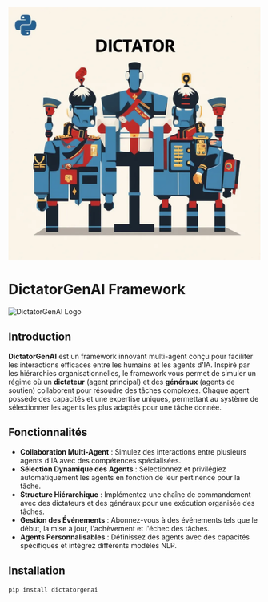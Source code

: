 ![Diagramme de l'architecture](assets/dictator.png)
# DictatorGenAI Framework

![DictatorGenAI Logo](images/dictatorgenai_logo.png)

## Introduction

**DictatorGenAI** est un framework innovant multi-agent conçu pour faciliter les interactions efficaces entre les humains et les agents d'IA. Inspiré par les hiérarchies organisationnelles, le framework vous permet de simuler un régime où un **dictateur** (agent principal) et des **généraux** (agents de soutien) collaborent pour résoudre des tâches complexes. Chaque agent possède des capacités et une expertise uniques, permettant au système de sélectionner les agents les plus adaptés pour une tâche donnée.

## Fonctionnalités

- **Collaboration Multi-Agent** : Simulez des interactions entre plusieurs agents d'IA avec des compétences spécialisées.
- **Sélection Dynamique des Agents** : Sélectionnez et privilégiez automatiquement les agents en fonction de leur pertinence pour la tâche.
- **Structure Hiérarchique** : Implémentez une chaîne de commandement avec des dictateurs et des généraux pour une exécution organisée des tâches.
- **Gestion des Événements** : Abonnez-vous à des événements tels que le début, la mise à jour, l'achèvement et l'échec des tâches.
- **Agents Personnalisables** : Définissez des agents avec des capacités spécifiques et intégrez différents modèles NLP.

## Installation

```bash
pip install dictatorgenai